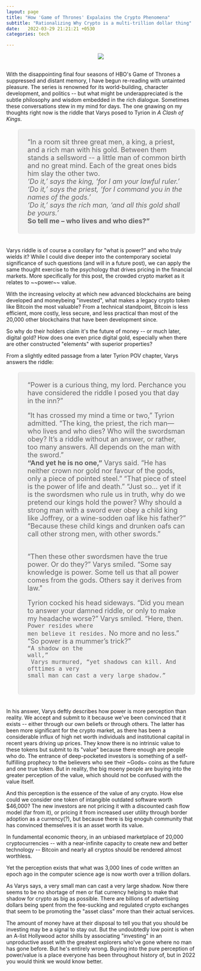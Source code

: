 ```yaml
---
layout: page
title: "How 'Game of Thrones' Expalains the Crypto Phenomena"
subtitle: "Rationalizing Why Crypto is a multi-trillion dollar thing"
date:   2022-03-29 21:21:21 +0530
categories: tech

---
```


<p align="center">
  <img align="center" src="https://preview.redd.it/byag8z8jyyx21.jpg?auto=webp&s=81c6a847a5cc8e50995d048ff8aa837b40762b24" style="max-height: 100%; max-width: 100%;">
</p> 

<br>
With the disappointing final four seasons of HBO's Game of Thrones a suppressed and distant memory, I have begun re-reading with untainted pleasure. The series is renowned for its world-building, character development, and politics -- but what might be underappreciated is the subtle philosophy and wisdom embedded in the rich dialogue. Sometimes these conversations stew in my mind for days. The one gnawing on my thoughts right now is the riddle that Varys posed to Tyrion in <i>A Clash of Kings</i>.

<blockquote style="background-color:rgba(235, 235, 235, 0.7); font-size:20px; text-align: left; padding:24px; letter-spacing: 0px; border-radius: 6px; font-size:18px; margin-bottom:35px; position: static; "> “In a room sit three great men, a king, a priest, and a rich man with his gold. Between them stands a sellsword -- a little man of common birth and no great mind. Each of the great ones bids him slay the other two.<br> <i>‘Do it,’ 
says the king, ‘for I am your lawful ruler.’<br> ‘Do it,’ says the priest, ‘for I command you in the names of the gods.’ 
<br>‘Do it,’ says the rich man, ‘and all this gold shall be yours.’</i> <b><br>So tell me – who lives and who dies?”</b></blockquote>
Varys riddle is of course a corollary for "what is power?" and who truly wields it? While I could dive deeper into the contemporary societal significance of such questions (and will in a future post), we can apply the same thought exercise to the psychology that drives pricing in the financial markets. More specifically for this post, the crowded crypto market as it relates to ~~power~~ value. 

With the increasing velocity at which new advanced blockchains are being developed and moneybeing "invested", what makes a legacy crypto token like Bitcoin the most valuable? From a technical standpoint, Bitcoin is less efficient, more costly, less secure, and less practical than most of the 20,000 other blockchains that have been development since. 

So why do their holders claim it's the future of money -- or much later, digital gold? How does one even price digital gold, especially when there are other constructed "elements" with superior properties? 

From a slightly edited passage from a later Tyrion POV chapter, Varys answers the riddle:

<blockquote style="background-color:rgba(235, 235, 235, 0.7); font-size:20px; text-align: left; padding:24px; letter-spacing: 0px; border-radius: 6px; font-size:18px; margin-bottom:35px; position: static;">  “Power is a curious thing, my lord. Perchance you have considered the riddle I posed you that day in the inn?”


“It has crossed my mind a time or two,” Tyrion admitted. “The king, the priest, the rich man—who lives and who dies? Who will the swordsman obey? It’s a riddle without an answer, or rather, too many answers. All depends on the man with the sword.”
<br>
<b>“And yet he is no one,”</b> Varys said. “He has neither crown nor gold nor favour of the gods, only a piece of pointed steel.”
“That piece of steel is the power of life and death.”
“Just so… yet if it is the swordsmen who rule us in truth, why do we pretend our kings hold the power? Why should a strong man with a sword ever obey a child king like Joffrey, or a wine-sodden oaf like his father?”
“Because these child kings and drunken oafs can call other strong men, with other swords.”

<br>
“Then these other swordsmen have the true power. Or do they?” Varys smiled. “Some say knowledge is power. Some tell us that all power comes from the gods. Others say it derives from law."


Tyrion cocked his head sideways. “Did you mean to answer your damned riddle, or only to make my headache worse?”
Varys smiled. “Here, then. <code class="language-plaintext highlighter-rouge">Power resides where men believe it resides.</code> No more and no less.”
“So power is a mummer’s trick?”
<br>
<code class="language-plaintext highlighter-rouge">“A shadow on the wall,” 
 <br>
 Varys murmured, “yet shadows can kill. And ofttimes a very small man can cast a very large shadow.”</code></blockquote>

In his answer, Varys deftly describes how power is more perception than reality. We accept and submit to it because we've been convinced that it exists -- either through our own beliefs or through others. The latter has been more significant for the crypto market, as there has been a considerable influx of high net worth individuals and institutional capital in recent years driving up prices. They know there is no intrinsic value to these tokens but submit to its "value" because there enough are people who do. The entrance of deep-pocketed investors is something of a self-fulfilling prophecy to the believers who see their ~Gods~ coins as the future and one true token. But in reality, the big moeny people are buying into the greater perception of the value, which should not be confused with the value itself.

And this perception is the essence of the value of any crypto. How else could we consider one token of intangible outdated software worth $46,000? The new investors are not pricing it with a discounted cash flow model (far from it), or pricing it from increased user utility through border adoption as a currency(?), but because there is big enoguh community that has convinced themselves it is an asset worth its value. 

In fundamental economic theory, in an unbiased marketplace of 20,000 cryptocurrencies -- with a near-infinite capacity to create new and better technology -- Bitcoin and nearly all cryptos should be rendered almost worthless.

Yet the perception exists that what was 3,000 lines of code written an epoch ago in the computer science age is now worth over a trillion dollars.

As Varys says, a very small man can cast a very large shadow. Now there seems to be no shortage of men or fiat currency helping to make that shadow for crypto as big as possible. There are billions of advertising dollars being spent from the fee-sucking and regulated crypto exchanges that seem to be promoting the "asset class" more than their actual services.

The amount of money have at their disposal to tell you that you should be investing may be a signal to stay out. But the undoubtedly low point is when an A-list Hollywood actor shills by associating "investing" in an unproductive asset with the greatest explorers who've gone where no man has gone before. But he's entirely wrong. Buying into the pure perception of power/value is a place everyone has been throughout history of, but in 2022 you would think we would know better.
